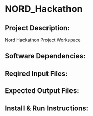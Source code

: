 # NORD_Hackathon

## Project Description: 
Nord Hackathon Project Workspace

## Software Dependencies: 

## Reqired Input Files: 

## Expected Output Files: 

## Install & Run Instructions: 
